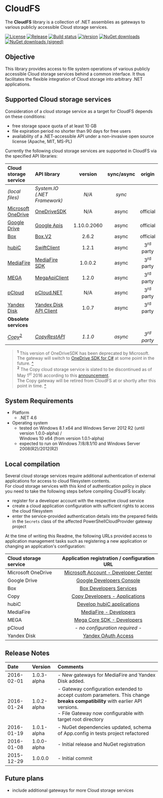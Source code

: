 # CloudFS
The **CloudFS** library is a collection of .NET assemblies as gateways to various publicly accessible Cloud storage services.

[![License](https://img.shields.io/github/license/mashape/apistatus.svg)](https://github.com/viciousviper/CloudFS/blob/master/LICENSE.md)
[![Release](https://img.shields.io/github/tag/viciousviper/CloudFS.svg)](https://github.com/viciousviper/CloudFS/releases)
[![Build status](https://ci.appveyor.com/api/projects/status/wjyq2wugi651ut0x/branch/master?svg=true)](https://ci.appveyor.com/project/viciousviper/cloudfs)
[![Version](https://img.shields.io/nuget/v/CloudFS.svg)](https://www.nuget.org/packages/CloudFS)
[![NuGet downloads](https://img.shields.io/nuget/dt/CloudFS.svg)](https://www.nuget.org/packages/CloudFS)
[![NuGet downloads (signed)](https://img.shields.io/nuget/dt/CloudFS-Signed.svg)](https://www.nuget.org/packages/CloudFS-Signed)

## Objective

This library provides access to file system operations of various publicly accessible Cloud storage services behind a common interface. It thus facilitates the flexible integration of Cloud storage into arbitrary .NET applications.

## Supported Cloud storage services

Consideration of a cloud storage service as a target for CloudFS depends on these conditions:

- free storage space quota of at least 10 GB
- file expiration period no shorter than 90 days for free users
- availability of a .NET-accessible API under a non-invasive open source license (Apache, MIT, MS-PL)

Currently the following cloud storage services are supported in CloudFS via the specified API libraries:

| Cloud storage service                                            | API library                                                             | version     | sync/async | origin    | status |
| :--------------------------------------------------------------- | :---------------------------------------------------------------------- | :---------: | :--------: | :-------: | :----: |
| *(local files)*                                                  | *System.IO (.NET Framework)*                                            | *N/A*       | *sync*     |           | stable |
| [Microsoft OneDrive](https://onedrive.live.com/ "OneDrive")      | [OneDriveSDK](https://github.com/OneDrive/onedrive-explorer-win)        | N/A         | async      | official  | stable<sup id="a1">[1](#f1)</sup> |
| [Google Drive](https://drive.google.com/ "Google Drive")         | [Google Apis](https://github.com/google/google-api-dotnet-client)       | 1.10.0.2060 | async      | official  | stable |
| [Box](https://app.box.com/ "Box")                                | [Box.V2](https://github.com/box/box-windows-sdk-v2)                     | 2.6.2       | async      | official  | stable |
| [hubiC](https://hubic.com/ "hubiC")                              | [SwiftClient](https://github.com/vtfuture/SwiftClient)                  | 1.2.1       | async      | 3<sup>rd</sup> party | experimental |
| [MediaFire](https://www.mediafire.com "MediaFire")               | [MediaFire SDK](https://github.com/MediaFire/mediafire-csharp-open-sdk) | 1.0.0.2     | async      | 3<sup>rd</sup> party | experimental |
| [MEGA](https://mega.co.nz/ "MEGA")                               | [MegaApiClient](https://github.com/gpailler/MegaApiClient)              | 1.2.0       | async      | 3<sup>rd</sup> party | stable |
| [pCloud](https://www.pcloud.com/ "pCloud")                       | [pCloud.NET](https://github.com/nirinchev/pCloud.NET)                   | N/A         | async      | 3<sup>rd</sup> party | stable |
| [Yandex Disk](https://disk.yandex.com/client/disk "Yandex Disk") | [Yandex Disk API Client](https://github.com/raidenyn/yandexdisk.client) | 1.0.7       | async      | 3<sup>rd</sup> party | experimental |
| **Obsolete services**                                            |
| *[Copy](https://www.copy.com/ "Copy")*<sup id="a2">[2](#f2)</sup> | *[CopyRestAPI](https://github.com/saguiitay/CopyRestAPI)*              | *1.1.0*     | *async*    | *3<sup>rd</sup> party* | *retired* |

> <sup><b id="f1">1</b></sup> This version of OneDriveSDK has been deprecated by Microsoft. The gateway will switch to [OneDrive SDK for C#](https://github.com/OneDrive/onedrive-sdk-csharp) at some point in the future. [^](#a1)<br/>
> <sup><b id="f2">2</b></sup> The Copy cloud storage service is slated to be discontinued as of May 1<sup>st</sup> 2016 according to this [announcement](https://www.copy.com/page/home;cs_login:login;;section:plans).<br/>The Copy gateway will be retired from CloudFS at or shortly after this point in time. [^](#a2)<br/>


## System Requirements

- Platform
  - .NET 4.6
- Operating system
  - tested on Windows 8.1 x64 and Windows Server 2012 R2 (until version 1.0.0-alpha) /<br/>Windows 10 x64 (from version 1.0.1-alpha)
  - expected to run on Windows 7/8/8.1/10 and Windows Server 2008(R2)/2012(R2)

## Local compilation

Several cloud storage services require additional authentication of external applications for access to cloud filesystem contents.<br/>For cloud storage services with this kind of authentication policy in place you need to take the following steps before compiling CloudFS locally:

- register for a developer account with the respective cloud service
- create a cloud application configuration with sufficient rights to access the cloud filesystem
- enter the service-provided authentication details into the prepared fields in the `Secrets` class of the affected PowerShellCloudProvider gateway project

At the time of writing this Readme, the following URLs provided access to application management tasks such as registering a new application or changing an application's configuration:

| Cloud storage service | Application registration / configuration URL           |
| :-------------------- | :----------------------------------------------------: |
| Microsoft OneDrive    | [Microsoft Account - Developer Center](https://account.live.com/developers/applications/index) |
| Google Drive          | [Google Developers Console](https://console.developers.google.com) |
| Box                   | [Box Developers Services](https://app.box.com/developers/services/edit/) |
| Copy                  | [Copy Developers - Applications](https://developers.copy.com/applications) |
| hubiC                 | [Develop hubiC applications](https://hubic.com/home/browser/developers/) |
| MediaFire             | [MediaFire - Developers](https://www.mediafire.com/index.php#settings/applications) |
| MEGA                  | [Mega Core SDK - Developers](https://mega.nz/#sdk)     |
| pCloud                | *- no configuration required -*                        |
| Yandex Disk           | [Yandex OAuth Access](https://oauth.yandex.com/)       |

## Release Notes

| Date       | Version     | Comments                                                                       |
| :--------- | :---------- | :----------------------------------------------------------------------------- |
| 2016-02-01 | 1.0.3-alpha | - New gateways for MediaFire and Yandex Disk added.                            |
| 2016-01-24 | 1.0.2-alpha | - Gateway configuration extended to accept custom parameters. This change **breaks compatibility** with earlier API versions.<br/>- File Gateway now configurable with target root directory |
| 2016-01-19 | 1.0.1-alpha | - NuGet dependencies updated, schema of App.config in tests project refactored |
| 2016-01-08 | 1.0.0-alpha | - Initial release and NuGet registration                                       |
| 2015-12-29 | 1.0.0.0     | - Initial commit                                                               |

## Future plans

- include additional gateways for more Cloud storage services
